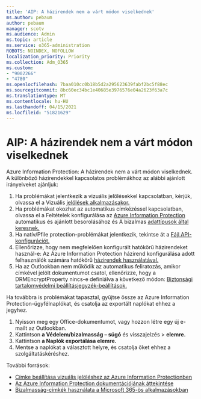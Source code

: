 ```yaml
---
title: 'AIP: A házirendek nem a várt módon viselkednek'
ms.author: pebaum
author: pebaum
manager: scotv
ms.audience: Admin
ms.topic: article
ms.service: o365-administration
ROBOTS: NOINDEX, NOFOLLOW
localization_priority: Priority
ms.collection: Adm_O365
ms.custom:
- "9002266"
- "4780"
ms.openlocfilehash: 7baa010cc0b18b5d2a295623639fabf2bc5f88ec
ms.sourcegitcommit: 8bc60ec34bc1e40685e3976576e04a2623f63a7c
ms.translationtype: MT
ms.contentlocale: hu-HU
ms.lasthandoff: 04/15/2021
ms.locfileid: "51821629"
---
```

# <a name="aip-policies-not-behaving-as-expected"></a>AIP: A házirendek nem a várt módon viselkednek

Azure Information Protection: A házirendek nem a várt módon viselkednek. A különböző házirendekkel kapcsolatos problémákhoz az alábbi ajánlott irányelveket ajánljuk:

1. Ha problémákat jelentkezik a vizuális jelölésekkel kapcsolatban, kérjük, olvassa el a Vizuális [jelölések alkalmazásakor.](https://docs.microsoft.com/azure/information-protection/configure-policy-markings#when-visual-markings-are-applied)
2. Ha problémákat okozhat az automatikus címkézéssel kapcsolatban, olvassa el a Feltételek konfigurálása az [Azure Information Protection](https://docs.microsoft.com/azure/information-protection/configure-policy-classification) automatikus és ajánlott besorolásához és A bizalmas [adattípusok által keresnek.](https://docs.microsoft.com/microsoft-365/compliance/sensitive-information-type-entity-definitions)
3. Ha natív/Pfile protection-problémákat jelentkezik, tekintse át a [Fájl API-konfigurációt.](https://docs.microsoft.com/azure/information-protection/develop/file-api-configuration)
4. Ellenőrizze, hogy nem megfelelően konfigurált hatókörű házirendeket használ-e: Az Azure Information Protection házirend konfigurálása adott felhasználók számára hatókörű [házirendek használatával.](https://docs.microsoft.com/azure/information-protection/configure-policy-scope)
5. Ha az Outlookban nem működik az automatikus feliratozás, amikor címkével jelölt dokumentumot csatol, ellenőrizze, hogy a DRMEncryptProperty nincs-e definiálva a következő módon: [Biztonsági tartalomvédelmi beállításjegyzék-beállítások.](https://docs.microsoft.com/deployoffice/security/protect-sensitive-messages-and-documents-by-using-irm-in-office#office-2016-irm-registry-key-options)

Ha továbbra is problémákat tapasztal, gyűjtse össze az Azure Information Protection-ügyfélnaplókat, és csatolja az exportált naplókat ehhez a jegyhez.

1. Nyisson meg egy Office-dokumentumot, vagy hozzon létre egy új e-mailt az Outlookban.
2. Kattintson **a Védelem/bizalmasság – súgó** és visszajelzés  >  **elemre.**
3. Kattintson **a Naplók exportálása elemre.**
4. Mentse a naplókat a választott helyre, és csatolja őket ehhez a szolgáltatáskéréshez.

További források:

- [Címke beállítása vizuális jelöléshez az Azure Information Protectionben](https://docs.microsoft.com/azure/information-protection/configure-policy-markings)
- [Az Azure Information Protection dokumentációjának áttekintése](https://docs.microsoft.com/azure/information-protection/what-is-information-protection)
- [Bizalmasság-címkék használata a Microsoft 365-ös alkalmazásokban](https://docs.microsoft.com/microsoft-365/compliance/sensitivity-labels-office-apps)

